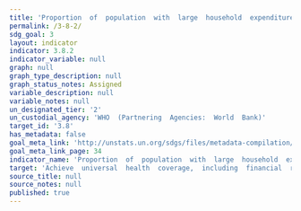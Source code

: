 ```yaml
---
title: 'Proportion  of  population  with  large  household  expenditures  on  health  as  a  share  of  total  household  expenditure  or  income'
permalink: /3-8-2/
sdg_goal: 3
layout: indicator
indicator: 3.8.2
indicator_variable: null
graph: null
graph_type_description: null
graph_status_notes: Assigned
variable_description: null
variable_notes: null
un_designated_tier: '2'
un_custodial_agency: 'WHO  (Partnering  Agencies:  World  Bank)'
target_id: '3.8'
has_metadata: false
goal_meta_link: 'http://unstats.un.org/sdgs/files/metadata-compilation/Metadata-Goal-3.pdf'
goal_meta_link_page: 34
indicator_name: 'Proportion  of  population  with  large  household  expenditures  on  health  as  a  share  of  total  household  expenditure  or  income'
target: 'Achieve  universal  health  coverage,  including  financial  risk  protection,  access  to  quality  essential  health-care  services  and  access  to  safe,  effective,  quality  and  affordable  essential  medicines  and  vaccines  for  all.'
source_title: null
source_notes: null
published: true  
---
```

